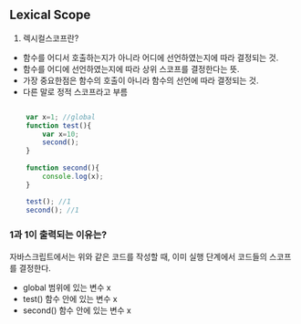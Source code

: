 ## Lexical Scope

1. 렉시컬스코프란?
- 함수를 어디서 호출하는지가 아니라 어디에 선언하였는지에 따라 결정되는 것.
- 함수를 어디에 선언하였는지에 따라 상위 스코프를 결정한다는 뜻.
- 가장 중요한점은 함수의 호출이 아니라 함수의 선언에 따라 결정되는 것.
- 다른 말로 정적 스코프라고 부름 

```javascript

    var x=1; //global
    function test(){
        var x=10;
        second();
    }
    
    function second(){
        console.log(x);
    }

    test(); //1
    second(); //1
```

### 1과 1이 출력되는 이유는?

자바스크립트에서는 위와 같은 코드를 작성할 때, 이미 실행 단계에서 코드들의 스코프를 결정한다.   

- global 범위에 있는 변수 x
- test() 함수 안에 있는 변수 x
- second() 함수 안에 있는 변수 x


